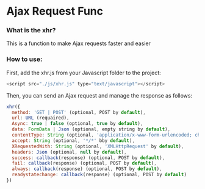 # Ajax Request Func
### What is the xhr?
This is a function to make Ajax requests faster and easier
### How to use:
First, add the xhr.js from your Javascript folder to the project:
```javascript
<script src="./js/xhr.js" type="text/javascript"></script>
```
Then, you can send an Ajax request and manage the response as follows:
```javascript
xhr({
  method: 'GET | POST' (optional, POST by default),
  url: URL (requaired),
  Async: true | false (optional, true by default),
  data: FormData | Json (optional, empty string by default),
  contentType: String (optional, 'application/x-www-form-urlencoded; charset=UTF-8' by default),
  accept: String (optional, '*/*' bby default),
  XRequestedWith: String (optional, 'XMLHttpRequest' by default),
  headers: Json (optional, null by default),
  success: callback(response) (optional, POST by default),
  fail: callback(response) (optional, POST by default),
  always: callback(response) (optional, POST by default),
  readystatechange: callback(response) (optional, POST by default)
})
```
